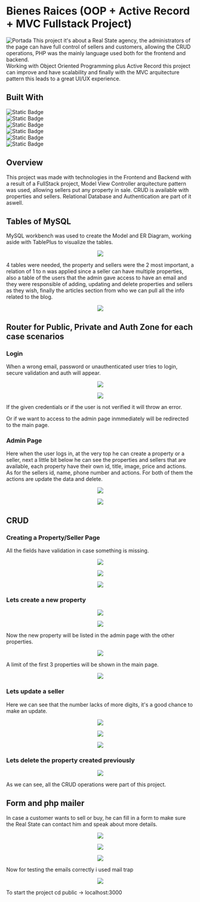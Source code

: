 # Bienes Raices (OOP + Active Record + MVC Fullstack Project)
![Portada](./public/imagenes/bienesRaices.PNG)
This project it's about a Real State agency, the administrators of the page can have full control of sellers and customers, allowing the CRUD operations, PHP was the mainly language used both for the frontend and backend.<br> 
Working with Object Oriented Programming plus Active Record this project can improve and have scalability and finally with the MVC arquitecture pattern this leads to a great UI/UX experience. 

## Built With
![Static Badge](https://img.shields.io/badge/HTML5-black?style=for-the-badge&logo=HTML5)<br>
![Static Badge](https://img.shields.io/badge/CSS-black?style=for-the-badge&logo=css3)<br>
![Static Badge](https://img.shields.io/badge/javascript-black?style=for-the-badge&logo=javascript)<br>
![Static Badge](https://img.shields.io/badge/composer-blue?style=for-the-badge&logo=composer&logoColor=white&labelColor=black)<br>
![Static Badge](https://img.shields.io/badge/php-black?style=for-the-badge&logo=php)<br>
![Static Badge](https://img.shields.io/badge/mysql-black?style=for-the-badge&logo=mysql)<br>

## Overview
This project was made with technologies in the Frontend and Backend with a result of a FullStack project, Model View Controller arquitecture pattern was used, allowing sellers put any property in sale. CRUD is available with properties and sellers. Relational Database and Authentication are part of it aswell.

## Tables of MySQL
MySQL workbench was used to create the Model and ER Diagram, working aside with TablePlus to visualize the tables.
<p align="center">
    <img src="./public/imagenes/DatabaseMYSQL.PNG">
</p>
4 tables were needed, the property and sellers were the 2 most important, a relation of 1 to n was applied since a seller can have multiple properties, also a table of the users that the admin gave access to have an email and they were responsible of adding, updating and delete properties and sellers as they wish, finally the articles section from who we can pull all the info related to the blog. 

<p align="center">
    <img src="./public/imagenes/TablePlus.PNG">
</p>

## Router for Public, Private and Auth Zone for each case scenarios
### Login
When a wrong email, password or unauthenticated user tries to login, secure validation and auth will appear.
<p align="center">
    <img src="./public/imagenes/auth.PNG">
</p>

<p align="center">
    <img src="./public/imagenes/auth2.PNG">
</p>
If the given credentials or if the user is not verified it will throw an error.

Or if we want to access to the admin page inmmediately will be redirected to the main page.

### Admin Page
Here when the user logs in, at the very top he can create a property or a seller, next a little bit below he can see the properties and sellers that are available, each property have their own id, title, image, price and actions.<br> 
As for the sellers id, name, phone number and actions. For both of them the actions are update the data and delete.

<p align="center">
    <img src="./public/imagenes/admin.PNG">
</p>

<p align="center">
    <img src="./public/imagenes/admin2.PNG">
</p>

## CRUD
### Creating a Property/Seller Page
All the fields have validation in case something is missing.
<p align="center">
    <img src="./public/imagenes/create.PNG">
</p>

<p align="center">
    <img src="./public/imagenes/create2.PNG">
</p>

<p align="center">
    <img src="./public/imagenes/create3.PNG">
</p>

### Lets create a new property
<p align="center">
    <img src="./public/imagenes/create4.PNG">
</p>
<p align="center">
    <img src="./public/imagenes/create5.PNG">
</p>
Now the new property will be listed in the admin page with the other properties.
<p align="center">
    <img src="./public/imagenes/create6.PNG">
</p>

A limit of the first 3 properties will be shown in the main page.
<p align="center">
    <img src="./public/imagenes/mainPage.PNG">
</p>

### Lets update a seller
Here we can see that the number lacks of more digits, it's a good chance to make an update.
<p align="center">
    <img src="./public/imagenes/update.PNG">
</p>

<p align="center">
    <img src="./public/imagenes/update2.PNG">
</p>

<p align="center">
    <img src="./public/imagenes/update3.PNG">
</p>

### Lets delete the property created previously
<p align="center">
    <img src="./public/imagenes/delete.PNG">
</p>

As we can see, all the CRUD operations were part of this project.

## Form and php mailer 
In case a customer wants to sell or buy, he can fill in a form to make sure the Real State can contact him and speak about more details.

<p align="center">
    <img src="./public/imagenes/contact.PNG">
</p>

<p align="center">
    <img src="./public/imagenes/contact2.PNG">
</p>

<p align="center">
    <img src="./public/imagenes/contact3.PNG">
</p>

Now for testing the emails correctly i used mail trap
<p align="center">
    <img src="./public/imagenes/contact4.PNG">
</p>


To start the project cd public -> localhost:3000